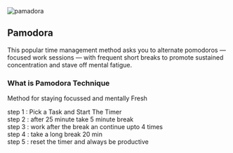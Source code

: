 <img src="https://i.ibb.co/tKgLyq7/pamadora.png" alt="pamadora" border="0">
</br>

## Pamodora

This popular time management method asks you to alternate pomodoros — focused work sessions — with frequent short breaks to promote sustained concentration and stave off mental fatigue.

### What is Pamodora Technique
Method for staying focussed and mentally Fresh

step 1 : Pick a Task and Start The Timer</br>
step 2 : after 25 minute take 5 minute break</br>
step 3 : work after the break an continue upto 4 times</br>
step 4 : take a long break 20 min </br>
step 5 : reset the timer and always be productive</br>
